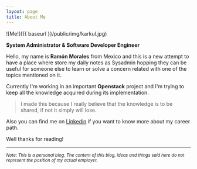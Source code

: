 ```yaml
---
layout: page
title: About Me
---
```


![Me!]({{ baseurl }}/public/img/karkul.jpg)

**System Administrator & Software Developer Engineer**

Hello, my name is **Ram&oacute;n Morales** from Mexico and this is a new attempt to have a place where store my daily notes as Sysadmin hopping they can be useful for someone else to learn or solve a concern related with one of the topics mentioned on it.

Currently I'm working in an important **Openstack** project and I'm trying to keep all the knowledge acquired during its implementation.

<blockquote>
I made this because I really believe that the knowledge is to be shared, if not it simply will lose.
</blockquote>

Also you can find me on [Linkedin](https://mx.linkedin.com/in/rmoralesl) if you want to know more about my career path.

Well thanks for reading!

-----
<small>*Note: This is a personal blog, The content of this blog, ideas and things said here do not represent the position of my actual employer.*</small>
